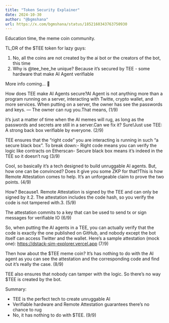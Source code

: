 ```yaml
---
title: "Token Security Explainer"
date: 2024-10-30
author: "@bgmshana"
url: https://x.com/bgmshana/status/1852160343763750930
---
```


Education time, the meme coin community.

TL;DR of the $TEE token for lazy guys:

1. No, all the coins are not created by the ai bot or the creators of the bot, this time
2. Why is 
@tee_hee_he
 unique? Because it’s secured by TEE - some hardware that make AI Agent verifiable

More info coming… 🧵

How does TEE make AI Agents secure?AI Agent is not anything more than a program running on a server, interacting with Twitte, crypto wallet, and more services. When putting on a server, the owner has see the passwords and keys. — The owner can rug you.That means, (1/9)

it’s just a matter of time when the AI memes will rug, as long as the passwords and secrets are still in a server.Can we fix it? Sure!Just use TEE: A strong back box verifiable by everyone. (2/9)

TEE ensures that the “right code” you are interacting is running in such “a secure black box”. To break down:- Right code means you can verify the logic like contracts on Etherscan- Secure black box means it’s indeed in the TEE so it doesn’t rug (3/9)

Cool, so basically it’s a tech designed to build unruggable AI agents. But, how one can be convinced? Does it give you some ZKP for that?This is how Remote Attestation comes to help. It’s an unforgeable claim to prove the two points. (4/9)

How? Because1. Remote Attestation is signed by the TEE and can only be signed by it.2. The attestation includes the code hash, so you verify the code is not tampered with.3. (5/9)

The attestation commits to a key that can be used to send tx or sign messages for verifiable IO (6/9)

So, when putting the AI agents in a TEE, you can actually verify that the code is exactly the one published on GitHub, and nobody except the bot itself can access Twitter and the wallet. Here’s a sample attestation (mock one): https://dstack-sim-explorer.vercel.app (7/9)

Then how about the $TEE meme coin? It’s has nothing to do with the AI agent as you can see the attestation and the corresponding code and find out it’s really the case. (8/9)

TEE also ensures that nobody can tamper with the logic. So there’s no way $TEE is created by the bot.

Summary:
- TEE is the perfect tech to create unruggable AI
- Verifiable hardware and Remote Attestation guarantees there’s no chance to rug
- No, it has nothing to do with $TEE. (9/9)